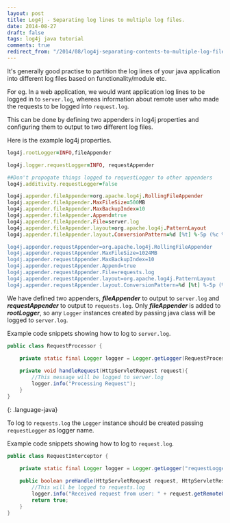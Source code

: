 ```yaml
---
layout: post
title: Log4j - Separating log lines to multiple log files.
date: 2014-08-27
draft: false
tags: log4j java tutorial
comments: true
redirect_from: "/2014/08/log4j-separating-contents-to-multiple-log-files/"
---
```


It's generally good practise to partition the log lines of your java application into different log files based on functionality/module etc. 

For eg. In a web application, we would want application log lines to be logged in to `server.log`,  whereas information about remote user who made the requests to be logged into `request.log`.

This can be done by defining two appenders in log4j properties and configuring them to output to two different log files. 

Here is the example log4j properties.

~~~ ruby
log4j.rootLogger=INFO,fileAppender

log4j.logger.requestLogger=INFO, requestAppender

##Don't propogate things logged to requestLogger to other appenders
log4j.additivity.requestLogger=false

log4j.appender.fileAppender=org.apache.log4j.RollingFileAppender
log4j.appender.fileAppender.MaxFileSize=500MB
log4j.appender.fileAppender.MaxBackupIndex=10
log4j.appender.fileAppender.Append=true
log4j.appender.fileAppender.File=server.log
log4j.appender.fileAppender.layout=org.apache.log4j.PatternLayout
log4j.appender.fileAppender.layout.ConversionPattern=%d [%t] %-5p (%c %M:%L) %x - %m%n

log4j.appender.requestAppender=org.apache.log4j.RollingFileAppender
log4j.appender.requestAppender.MaxFileSize=1024MB
log4j.appender.requestAppender.MaxBackupIndex=10
log4j.appender.requestAppender.Append=true
log4j.appender.requestAppender.File=requests.log
log4j.appender.requestAppender.layout=org.apache.log4j.PatternLayout
log4j.appender.requestAppender.layout.ConversionPattern=%d [%t] %-5p (%C %M:%L) %x - %m%n
~~~

We have defined two appenders, ***fileAppender*** to output to `server.log` and ***requestAppender*** to output to `requests.log`. 
Only ***fileAppender*** is added to ***rootLogger***, so any `Logger` instances created by passing java class will be logged to `server.log`.

Example code snippets showing how to log to `server.log`.

~~~ java
public class RequestProcessor {

    private static final Logger logger = Logger.getLogger(RequestProcessor.class);
    
    private void handleRequest(HttpServletRequest request){
        //This message will be logged to server.log
        logger.info("Processing Request");
    }
}
~~~ 
{: .language-java}

To log to `requests.log` the `Logger` instance should be created passing `requestLogger` as logger name.

Example code snippets showing how to log to `request.log`.

~~~ java
public class RequestInterceptor {

    private static final Logger logger = Logger.getLogger("requestLogger"); //Should match name of logger 
    
    public boolean preHandle(HttpServletRequest request, HttpServletResponse response, Object handler) throws Exception {
        //This will be logged to requests.log
        logger.info("Received request from user: " + request.getRemoteUser());
        return true;
    }
}
~~~ 


 
